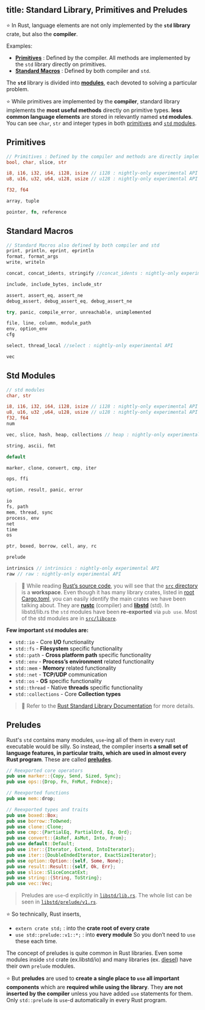 title: Standard Library, Primitives and Preludes
---

⭐️ In Rust, language elements are not only implemented by the **`std` library** crate, but also the **compiler**.

Examples:
- **[Primitives](https://doc.rust-lang.org/std/#primitives)** : Defined by the compiler. All methods are implemented by the `std` library directly on primitives.
- **[Standard Macros](https://doc.rust-lang.org/std/#macros)** : Defined by both compiler and `std`.

The **`std`** library is divided into **[modules](https://doc.rust-lang.org/std/#modules)**, each devoted to solving a particular problem.

⭐️ While primitives are implemented by the **compiler**, standard library implements the **most useful methods** directly on primitive types.
**less common language elements** are stored in relevantly named **`std` modules**.
You can see `char`, `str` and integer types in both [primitives](https://doc.rust-lang.org/std/#primitives) and [`std` modules](https://doc.rust-lang.org/std/#modules).


## Primitives

```rust
// Primitives : Defined by the compiler and methods are directly implemented by std
bool, char, slice, str

i8, i16, i32, i64, i128, isize // i128 : nightly-only experimental API
u8, u16, u32, u64, u128, usize // u128 : nightly-only experimental API

f32, f64

array, tuple

pointer, fn, reference
```

## Standard Macros

```rust
// Standard Macros also defined by both compiler and std
print, println, eprint, eprintln
format, format_args
write, writeln

concat, concat_idents, stringify //concat_idents : nightly-only experimental API

include, include_bytes, include_str

assert, assert_eq, assert_ne
debug_assert, debug_assert_eq, debug_assert_ne

try, panic, compile_error, unreachable, unimplemented

file, line, column, module_path
env, option_env
cfg

select, thread_local //select : nightly-only experimental API

vec
```

## Std Modules

```rust
// std modules
char, str

i8, i16, i32, i64, i128, isize // i128 : nightly-only experimental API
u8, u16, u32 ,u64, u128, usize // u128 : nightly-only experimental API
f32, f64
num

vec, slice, hash, heap, collections // heap : nightly-only experimental API

string, ascii, fmt

default

marker, clone, convert, cmp, iter

ops, ffi

option, result, panic, error

io
fs, path
mem, thread, sync
process, env
net
time
os

ptr, boxed, borrow, cell, any, rc

prelude

intrinsics // intrinsics : nightly-only experimental API
raw // raw : nightly-only experimental API
```

> 🔎 While reading [Rust’s source code](https://github.com/rust-lang/rust), you will see that the [`src` directory](https://github.com/rust-lang/rust/tree/master/src) is a **workspace**.
Even though it has many library crates, listed in [root Cargo.toml](https://github.com/rust-lang/rust/blob/master/src/Cargo.toml), you can easily identify the main crates we have been talking about.
They are **[rustc](https://github.com/rust-lang/rust/tree/master/src/rustc)** (compiler) and **[libstd](https://github.com/rust-lang/rust/tree/master/src/libstd)** (std).
In libstd/lib.rs the `std` modules have been **re-exported** via `pub use`.
Most of the std modules are in [`src/libcore`](https://github.com/rust-lang/rust/tree/master/src/libcore).

**Few important `std` modules are:**
- `std::io` - Core **I/O** functionality
- `std::fs` - **Filesystem** specific functionality
- `std::path` - **Cross platform path** specific functionality
- `std::env` - **Process’s environment** related functionality
- `std::mem` - **Memory** related functionality
- `std::net` - **TCP/UDP** communication
- `std::os` - **OS** specific functionality
- `std::thread` - Native **threads** specific functionality
- `std::collections` - Core **Collection types**

> 💯 Refer to the [Rust Standard Library Documentation](https://doc.rust-lang.org/std/) for more details.


## Preludes

Rust's `std` contains many modules, `use`-ing all of them in every rust executable would be silly.
So instead, the compiler inserts **a small set of language features, in particular traits, which are used in almost every Rust program**.
These are called **[preludes](https://doc.rust-lang.org/std/prelude/)**.

```rust
// Reexported core operators
pub use marker::{Copy, Send, Sized, Sync};
pub use ops::{Drop, Fn, FnMut, FnOnce};

// Reexported functions
pub use mem::drop;

// Reexported types and traits
pub use boxed::Box;
pub use borrow::ToOwned;
pub use clone::Clone;
pub use cmp::{PartialEq, PartialOrd, Eq, Ord};
pub use convert::{AsRef, AsMut, Into, From};
pub use default::Default;
pub use iter::{Iterator, Extend, IntoIterator};
pub use iter::{DoubleEndedIterator, ExactSizeIterator};
pub use option::Option::{self, Some, None};
pub use result::Result::{self, Ok, Err};
pub use slice::SliceConcatExt;
pub use string::{String, ToString};
pub use vec::Vec;
```

> Preludes are `use`-d explicitly in [`libstd/lib.rs`](https://github.com/rust-lang/rust/blob/master/src/libstd/lib.rs#L353).
The whole list can be seen in [`libstd/prelude/v1.rs`](https://github.com/rust-lang/rust/blob/master/src/libstd/prelude/v1.rs).

⭐️ So technically, Rust inserts,
- `extern crate std;` : into the **crate root of every crate**
- `use std::prelude::v1::*;` : into **every module**
  So you don’t need to `use` these each time.


The concept of preludes is quite common in Rust libraries.
Even some modules inside `std` crate (ex.libstd/io) and many libraries (ex. [diesel](https://github.com/diesel-rs/diesel/blob/master/diesel/src/lib.rs#L151)) have their own `prelude` modules.

⭐️ But **preludes** are used to **create a single place to `use` all important components** which are **required while using the library**.
They **are not inserted by the compiler** unless you have added `use` statements for them.
Only `std::prelude` is `use`-d automatically in every Rust program.
